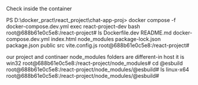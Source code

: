 Check inside the container

PS D:\docker_pract\react_project\chat-app-proj> docker compose -f docker-compose.dev.yml exec react-project-dev bash
root@688b61e0c5e8:/react-project# ls
Dockerfile.dev  README.md  docker-compose.dev.yml  index.html  node_modules  package-lock.json  package.json  public  src  vite.config.js
root@688b61e0c5e8:/react-project#

our project and continaer node_modules folders are different-in host it is win32
root@688b61e0c5e8:/react-project/node_modules# cd @esbuild
root@688b61e0c5e8:/react-project/node_modules/@esbuild# ls
linux-x64
root@688b61e0c5e8:/react-project/node_modules/@esbuild#